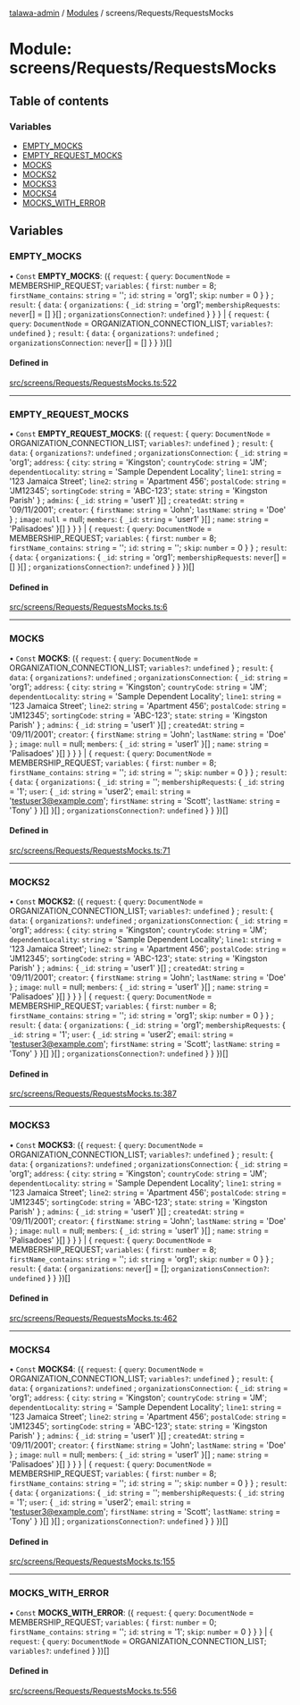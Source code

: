 [talawa-admin](../README.md) / [Modules](../modules.md) / screens/Requests/RequestsMocks

# Module: screens/Requests/RequestsMocks

## Table of contents

### Variables

- [EMPTY\_MOCKS](screens_Requests_RequestsMocks.md#empty_mocks)
- [EMPTY\_REQUEST\_MOCKS](screens_Requests_RequestsMocks.md#empty_request_mocks)
- [MOCKS](screens_Requests_RequestsMocks.md#mocks)
- [MOCKS2](screens_Requests_RequestsMocks.md#mocks2)
- [MOCKS3](screens_Requests_RequestsMocks.md#mocks3)
- [MOCKS4](screens_Requests_RequestsMocks.md#mocks4)
- [MOCKS\_WITH\_ERROR](screens_Requests_RequestsMocks.md#mocks_with_error)

## Variables

### EMPTY\_MOCKS

• `Const` **EMPTY\_MOCKS**: (\{ `request`: \{ `query`: `DocumentNode` = MEMBERSHIP\_REQUEST; `variables`: \{ `first`: `number` = 8; `firstName_contains`: `string` = ''; `id`: `string` = 'org1'; `skip`: `number` = 0 \}  \} ; `result`: \{ `data`: \{ `organizations`: \{ `_id`: `string` = 'org1'; `membershipRequests`: `never`[] = [] \}[] ; `organizationsConnection?`: `undefined`  \}  \}  \} \| \{ `request`: \{ `query`: `DocumentNode` = ORGANIZATION\_CONNECTION\_LIST; `variables?`: `undefined`  \} ; `result`: \{ `data`: \{ `organizations?`: `undefined` ; `organizationsConnection`: `never`[] = [] \}  \}  \})[]

#### Defined in

[src/screens/Requests/RequestsMocks.ts:522](https://github.com/duplixx/talawa-admin/blob/0632235/src/screens/Requests/RequestsMocks.ts#L522)

___

### EMPTY\_REQUEST\_MOCKS

• `Const` **EMPTY\_REQUEST\_MOCKS**: (\{ `request`: \{ `query`: `DocumentNode` = ORGANIZATION\_CONNECTION\_LIST; `variables?`: `undefined`  \} ; `result`: \{ `data`: \{ `organizations?`: `undefined` ; `organizationsConnection`: \{ `_id`: `string` = 'org1'; `address`: \{ `city`: `string` = 'Kingston'; `countryCode`: `string` = 'JM'; `dependentLocality`: `string` = 'Sample Dependent Locality'; `line1`: `string` = '123 Jamaica Street'; `line2`: `string` = 'Apartment 456'; `postalCode`: `string` = 'JM12345'; `sortingCode`: `string` = 'ABC-123'; `state`: `string` = 'Kingston Parish' \} ; `admins`: \{ `_id`: `string` = 'user1' \}[] ; `createdAt`: `string` = '09/11/2001'; `creator`: \{ `firstName`: `string` = 'John'; `lastName`: `string` = 'Doe' \} ; `image`: ``null`` = null; `members`: \{ `_id`: `string` = 'user1' \}[] ; `name`: `string` = 'Palisadoes' \}[]  \}  \}  \} \| \{ `request`: \{ `query`: `DocumentNode` = MEMBERSHIP\_REQUEST; `variables`: \{ `first`: `number` = 8; `firstName_contains`: `string` = ''; `id`: `string` = ''; `skip`: `number` = 0 \}  \} ; `result`: \{ `data`: \{ `organizations`: \{ `_id`: `string` = 'org1'; `membershipRequests`: `never`[] = [] \}[] ; `organizationsConnection?`: `undefined`  \}  \}  \})[]

#### Defined in

[src/screens/Requests/RequestsMocks.ts:6](https://github.com/duplixx/talawa-admin/blob/0632235/src/screens/Requests/RequestsMocks.ts#L6)

___

### MOCKS

• `Const` **MOCKS**: (\{ `request`: \{ `query`: `DocumentNode` = ORGANIZATION\_CONNECTION\_LIST; `variables?`: `undefined`  \} ; `result`: \{ `data`: \{ `organizations?`: `undefined` ; `organizationsConnection`: \{ `_id`: `string` = 'org1'; `address`: \{ `city`: `string` = 'Kingston'; `countryCode`: `string` = 'JM'; `dependentLocality`: `string` = 'Sample Dependent Locality'; `line1`: `string` = '123 Jamaica Street'; `line2`: `string` = 'Apartment 456'; `postalCode`: `string` = 'JM12345'; `sortingCode`: `string` = 'ABC-123'; `state`: `string` = 'Kingston Parish' \} ; `admins`: \{ `_id`: `string` = 'user1' \}[] ; `createdAt`: `string` = '09/11/2001'; `creator`: \{ `firstName`: `string` = 'John'; `lastName`: `string` = 'Doe' \} ; `image`: ``null`` = null; `members`: \{ `_id`: `string` = 'user1' \}[] ; `name`: `string` = 'Palisadoes' \}[]  \}  \}  \} \| \{ `request`: \{ `query`: `DocumentNode` = MEMBERSHIP\_REQUEST; `variables`: \{ `first`: `number` = 8; `firstName_contains`: `string` = ''; `id`: `string` = ''; `skip`: `number` = 0 \}  \} ; `result`: \{ `data`: \{ `organizations`: \{ `_id`: `string` = ''; `membershipRequests`: \{ `_id`: `string` = '1'; `user`: \{ `_id`: `string` = 'user2'; `email`: `string` = 'testuser3@example.com'; `firstName`: `string` = 'Scott'; `lastName`: `string` = 'Tony' \}  \}[]  \}[] ; `organizationsConnection?`: `undefined`  \}  \}  \})[]

#### Defined in

[src/screens/Requests/RequestsMocks.ts:71](https://github.com/duplixx/talawa-admin/blob/0632235/src/screens/Requests/RequestsMocks.ts#L71)

___

### MOCKS2

• `Const` **MOCKS2**: (\{ `request`: \{ `query`: `DocumentNode` = ORGANIZATION\_CONNECTION\_LIST; `variables?`: `undefined`  \} ; `result`: \{ `data`: \{ `organizations?`: `undefined` ; `organizationsConnection`: \{ `_id`: `string` = 'org1'; `address`: \{ `city`: `string` = 'Kingston'; `countryCode`: `string` = 'JM'; `dependentLocality`: `string` = 'Sample Dependent Locality'; `line1`: `string` = '123 Jamaica Street'; `line2`: `string` = 'Apartment 456'; `postalCode`: `string` = 'JM12345'; `sortingCode`: `string` = 'ABC-123'; `state`: `string` = 'Kingston Parish' \} ; `admins`: \{ `_id`: `string` = 'user1' \}[] ; `createdAt`: `string` = '09/11/2001'; `creator`: \{ `firstName`: `string` = 'John'; `lastName`: `string` = 'Doe' \} ; `image`: ``null`` = null; `members`: \{ `_id`: `string` = 'user1' \}[] ; `name`: `string` = 'Palisadoes' \}[]  \}  \}  \} \| \{ `request`: \{ `query`: `DocumentNode` = MEMBERSHIP\_REQUEST; `variables`: \{ `first`: `number` = 8; `firstName_contains`: `string` = ''; `id`: `string` = 'org1'; `skip`: `number` = 0 \}  \} ; `result`: \{ `data`: \{ `organizations`: \{ `_id`: `string` = 'org1'; `membershipRequests`: \{ `_id`: `string` = '1'; `user`: \{ `_id`: `string` = 'user2'; `email`: `string` = 'testuser3@example.com'; `firstName`: `string` = 'Scott'; `lastName`: `string` = 'Tony' \}  \}[]  \}[] ; `organizationsConnection?`: `undefined`  \}  \}  \})[]

#### Defined in

[src/screens/Requests/RequestsMocks.ts:387](https://github.com/duplixx/talawa-admin/blob/0632235/src/screens/Requests/RequestsMocks.ts#L387)

___

### MOCKS3

• `Const` **MOCKS3**: (\{ `request`: \{ `query`: `DocumentNode` = ORGANIZATION\_CONNECTION\_LIST; `variables?`: `undefined`  \} ; `result`: \{ `data`: \{ `organizations?`: `undefined` ; `organizationsConnection`: \{ `_id`: `string` = 'org1'; `address`: \{ `city`: `string` = 'Kingston'; `countryCode`: `string` = 'JM'; `dependentLocality`: `string` = 'Sample Dependent Locality'; `line1`: `string` = '123 Jamaica Street'; `line2`: `string` = 'Apartment 456'; `postalCode`: `string` = 'JM12345'; `sortingCode`: `string` = 'ABC-123'; `state`: `string` = 'Kingston Parish' \} ; `admins`: \{ `_id`: `string` = 'user1' \}[] ; `createdAt`: `string` = '09/11/2001'; `creator`: \{ `firstName`: `string` = 'John'; `lastName`: `string` = 'Doe' \} ; `image`: ``null`` = null; `members`: \{ `_id`: `string` = 'user1' \}[] ; `name`: `string` = 'Palisadoes' \}[]  \}  \}  \} \| \{ `request`: \{ `query`: `DocumentNode` = MEMBERSHIP\_REQUEST; `variables`: \{ `first`: `number` = 8; `firstName_contains`: `string` = ''; `id`: `string` = 'org1'; `skip`: `number` = 0 \}  \} ; `result`: \{ `data`: \{ `organizations`: `never`[] = []; `organizationsConnection?`: `undefined`  \}  \}  \})[]

#### Defined in

[src/screens/Requests/RequestsMocks.ts:462](https://github.com/duplixx/talawa-admin/blob/0632235/src/screens/Requests/RequestsMocks.ts#L462)

___

### MOCKS4

• `Const` **MOCKS4**: (\{ `request`: \{ `query`: `DocumentNode` = ORGANIZATION\_CONNECTION\_LIST; `variables?`: `undefined`  \} ; `result`: \{ `data`: \{ `organizations?`: `undefined` ; `organizationsConnection`: \{ `_id`: `string` = 'org1'; `address`: \{ `city`: `string` = 'Kingston'; `countryCode`: `string` = 'JM'; `dependentLocality`: `string` = 'Sample Dependent Locality'; `line1`: `string` = '123 Jamaica Street'; `line2`: `string` = 'Apartment 456'; `postalCode`: `string` = 'JM12345'; `sortingCode`: `string` = 'ABC-123'; `state`: `string` = 'Kingston Parish' \} ; `admins`: \{ `_id`: `string` = 'user1' \}[] ; `createdAt`: `string` = '09/11/2001'; `creator`: \{ `firstName`: `string` = 'John'; `lastName`: `string` = 'Doe' \} ; `image`: ``null`` = null; `members`: \{ `_id`: `string` = 'user1' \}[] ; `name`: `string` = 'Palisadoes' \}[]  \}  \}  \} \| \{ `request`: \{ `query`: `DocumentNode` = MEMBERSHIP\_REQUEST; `variables`: \{ `first`: `number` = 8; `firstName_contains`: `string` = ''; `id`: `string` = ''; `skip`: `number` = 0 \}  \} ; `result`: \{ `data`: \{ `organizations`: \{ `_id`: `string` = ''; `membershipRequests`: \{ `_id`: `string` = '1'; `user`: \{ `_id`: `string` = 'user2'; `email`: `string` = 'testuser3@example.com'; `firstName`: `string` = 'Scott'; `lastName`: `string` = 'Tony' \}  \}[]  \}[] ; `organizationsConnection?`: `undefined`  \}  \}  \})[]

#### Defined in

[src/screens/Requests/RequestsMocks.ts:155](https://github.com/duplixx/talawa-admin/blob/0632235/src/screens/Requests/RequestsMocks.ts#L155)

___

### MOCKS\_WITH\_ERROR

• `Const` **MOCKS\_WITH\_ERROR**: (\{ `request`: \{ `query`: `DocumentNode` = MEMBERSHIP\_REQUEST; `variables`: \{ `first`: `number` = 0; `firstName_contains`: `string` = ''; `id`: `string` = '1'; `skip`: `number` = 0 \}  \}  \} \| \{ `request`: \{ `query`: `DocumentNode` = ORGANIZATION\_CONNECTION\_LIST; `variables?`: `undefined`  \}  \})[]

#### Defined in

[src/screens/Requests/RequestsMocks.ts:556](https://github.com/duplixx/talawa-admin/blob/0632235/src/screens/Requests/RequestsMocks.ts#L556)
